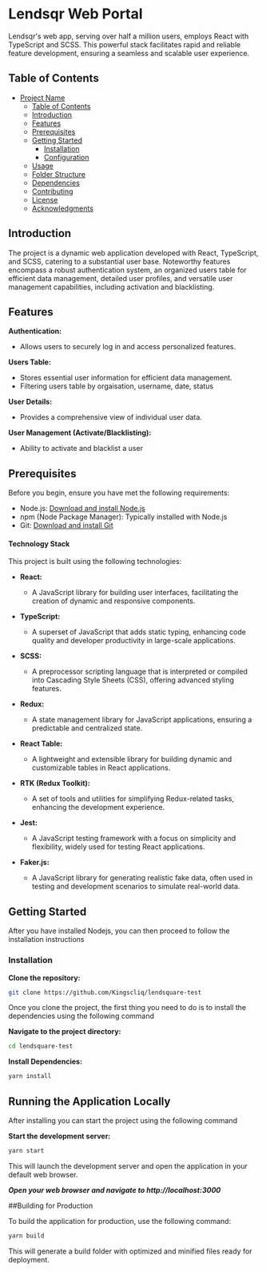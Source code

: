# Lendsqr Web Portal

Lendsqr's web app, serving over half a million users, employs React with TypeScript and SCSS. This powerful stack facilitates rapid and reliable feature development, ensuring a seamless and scalable user experience.

## Table of Contents

- [Project Name](#project-name)
  - [Table of Contents](#table-of-contents)
  - [Introduction](#introduction)
  - [Features](#features)
  - [Prerequisites](#prerequisites)
  - [Getting Started](#getting-started)
    - [Installation](#installation)
    - [Configuration](#configuration)
  - [Usage](#usage)
  - [Folder Structure](#folder-structure)
  - [Dependencies](#dependencies)
  - [Contributing](#contributing)
  - [License](#license)
  - [Acknowledgments](#acknowledgments)

## Introduction

The project is a dynamic web application developed with React, TypeScript, and SCSS, catering to a substantial user base. Noteworthy features encompass a robust authentication system, an organized users table for efficient data management, detailed user profiles, and versatile user management capabilities, including activation and blacklisting.

## Features

**Authentication:**

- Allows users to securely log in and access personalized features.

**Users Table:**

- Stores essential user information for efficient data management.
- Filtering users table by orgaisation, username, date, status

**User Details:**

- Provides a comprehensive view of individual user data.

**User Management (Activate/Blacklisting):**

- Ability to activate and blacklist a user

## Prerequisites

Before you begin, ensure you have met the following requirements:

- Node.js: [Download and install Node.js](https://nodejs.org/)
- npm (Node Package Manager): Typically installed with Node.js
- Git: [Download and install Git](https://git-scm.com/)

#### Technology Stack

This project is built using the following technologies:

- **React:**

  - A JavaScript library for building user interfaces, facilitating the creation of dynamic and responsive components.

- **TypeScript:**

  - A superset of JavaScript that adds static typing, enhancing code quality and developer productivity in large-scale applications.

- **SCSS:**

  - A preprocessor scripting language that is interpreted or compiled into Cascading Style Sheets (CSS), offering advanced styling features.

- **Redux:**

  - A state management library for JavaScript applications, ensuring a predictable and centralized state.

- **React Table:**

  - A lightweight and extensible library for building dynamic and customizable tables in React applications.

- **RTK (Redux Toolkit):**

  - A set of tools and utilities for simplifying Redux-related tasks, enhancing the development experience.

- **Jest:**

  - A JavaScript testing framework with a focus on simplicity and flexibility, widely used for testing React applications.

- **Faker.js:**
  - A JavaScript library for generating realistic fake data, often used in testing and development scenarios to simulate real-world data.

## Getting Started

After you have installed Nodejs, you can then proceed to follow the installation instructions

### Installation

**Clone the repository:**

```bash
git clone https://github.com/Kingscliq/lendsquare-test
```

Once you clone the project, the first thing you need to do is to install the dependencies using the following command

**Navigate to the project directory:**

```bash
cd lendsquare-test
```

**Install Dependencies:**

```bash
yarn install
```

## Running the Application Locally

After installing you can start the project using the following command

**Start the development server:**

```bash
yarn start
```

This will launch the development server and open the application in your default web browser.

**_Open your web browser and navigate to http://localhost:3000_**

##Building for Production

To build the application for production, use the following command:

```bash
yarn build
```

This will generate a build folder with optimized and minified files ready for deployment.

